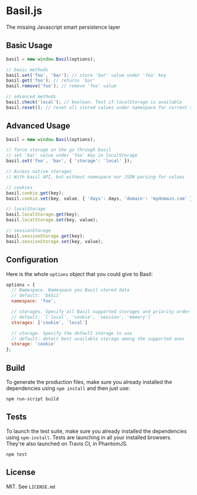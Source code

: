 # Basil.js

The missing Javascript smart persistence layer


## Basic Usage

```javascript
basil = new window.Basil(options);

// basic methods
basil.set('foo', 'bar'); // store 'bar' value under 'foo' key
basil.get('foo'); // returns 'bar'
basil.remove('foo'); // remove 'foo' value

// advanced methods
basil.check('local'); // boolean. Test if localStorage is available
basil.reset(); // reset all stored values under namespace for current storage
```


## Advanced Usage

```javascript
basil = new window.Basil(options);

// force storage on the go through basil
// set 'bar' value under 'foo' key in localStorage
basil.set('foo', 'bar', { 'storage': 'local' });

// Access native storages
// With basil API, but without namespace nor JSON parsing for values

// cookies
basil.cookie.get(key);
basil.cookie.set(key, value, { 'days': days, 'domain': 'mydomain.com' });

// localStorage
basil.localStorage.get(key);
basil.localStorage.set(key, value);

// sessionStorage
basil.sessionStorage.get(key);
basil.sessionStorage.set(key, value);
```


## Configuration

Here is the whole `options` object that you could give to Basil:

```javascript
options = {
  // Namespace. Namespace you Basil stored data
  // default: 'b45i1'
  namespace: 'foo',

  // storages. Specify all Basil supported storages and priority order
  // default: `['local', 'cookie', 'session', 'memory']`
  storages: ['cookie', 'local']

  // storage. Specify the default storage to use
  // default: detect best available storage among the supported ones
  storage: 'cookie'
};
```

## Build

To generate the production files, make sure you already installed the dependencies using ````npm install```` and then just use:

````
npm run-script build
````

## Tests

To launch the test suite, make sure you already installed the dependencies using ````npm-install````.
Tests are launching in all your installed browsers. They're also launched on Travis CI, in PhantomJS.

````
npm test
````

## License

MIT. See `LICENSE.md`
